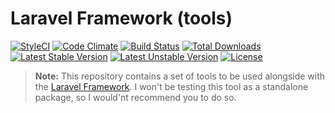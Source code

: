 # Laravel Framework (tools)

[![StyleCI](https://styleci.io/repos/58581379/shield?style=flat)](https://styleci.io/repos/58581379)
[![Code Climate](https://codeclimate.com/github/ferrl/framework/badges/gpa.svg)](https://codeclimate.com/github/ferrl/framework)
[![Build Status](https://travis-ci.org/ferrl/framework.svg)](https://travis-ci.org/ferrl/framework)
[![Total Downloads](https://poser.pugx.org/ferrl/framework/d/total.svg)](https://packagist.org/packages/ferrl/framework)
[![Latest Stable Version](https://poser.pugx.org/ferrl/framework/v/stable.svg)](https://packagist.org/packages/ferrl/framework)
[![Latest Unstable Version](https://poser.pugx.org/ferrl/framework/v/unstable.svg)](https://packagist.org/packages/ferrl/framework)
[![License](https://poser.pugx.org/ferrl/framework/license.svg)](https://packagist.org/packages/ferrl/framework)

> **Note:** This repository contains a set of tools to be used alongside with the [Laravel Framework](https://github.com/laravel/framework). I won't be testing this tool as a standalone package, so I would'nt recommend you to do so.
